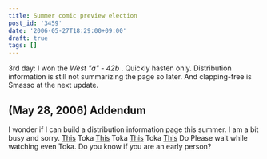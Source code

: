 ```yaml
---
title: Summer comic preview election
post_id: '3459'
date: '2006-05-27T18:29:00+09:00'
draft: true
tags: []
---
```


3rd day: I won the _West "a" - 42b_ . Quickly hasten only. Distribution information is still not summarizing the page so later. And clapping-free is Smasso at the next update.

## (May 28, 2006) Addendum

I wonder if I can build a distribution information page this summer. I am a bit busy and sorry. [This](https://danmaq.com/!/thA/reimu.jpg) Toka [This](https://danmaq.com/!/thA/marisa.jpg) Toka [This](https://danmaq.com/!/thA/sakuya.jpg) Toka [This](https://danmaq.com/3460) Do Please wait while watching even Toka. Do you know if you are an early person?
